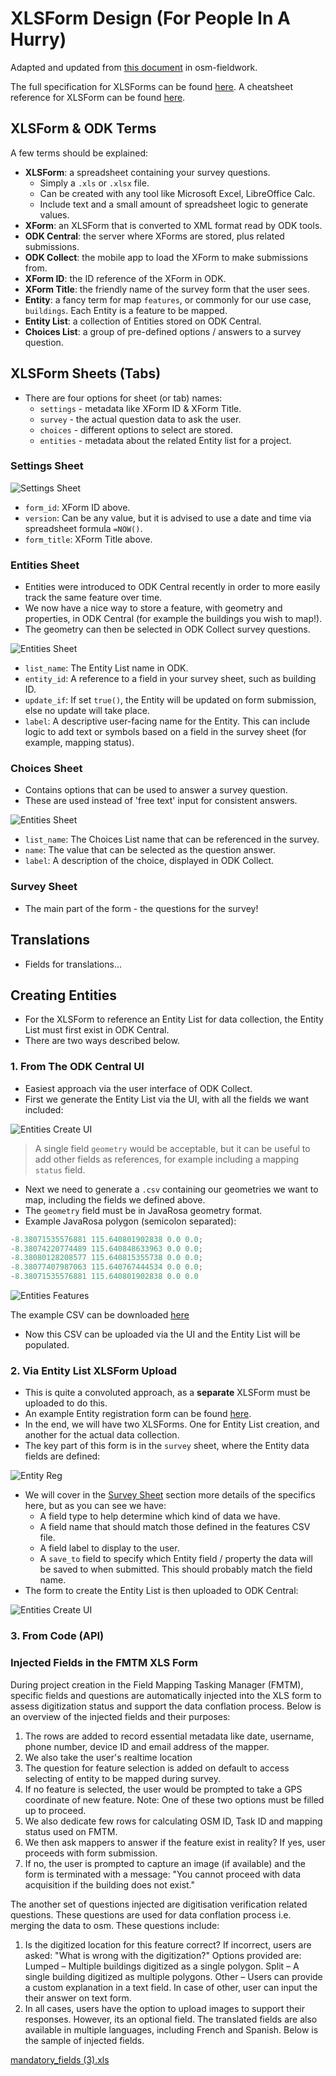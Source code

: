 # XLSForm Design (For People In A Hurry)

Adapted and updated from
[this document](https://hotosm.github.io/osm-fieldwork/about/xlsforms/)
in osm-fieldwork.

The full specification for XLSForms can be found [here](https://xlsform.org/en/).
A cheatsheet reference for XLSForm can be found [here](https://datafordev.com/wp-content/uploads/2021/02/datafordev-xlsform-cheat-sheet-v1.pdf).

## XLSForm & ODK Terms

A few terms should be explained:

- **XLSForm**: a spreadsheet containing your survey questions.
  - Simply a `.xls` or `.xlsx` file.
  - Can be created with any tool like Microsoft Excel, LibreOffice Calc.
  - Include text and a small amount of spreadsheet logic to generate values.
- **XForm**: an XLSForm that is converted to XML format read by ODK tools.
- **ODK Central**: the server where XForms are stored, plus related submissions.
- **ODK Collect**: the mobile app to load the XForm to make submissions from.
- **XForm ID**: the ID reference of the XForm in ODK.
- **XForm Title**: the friendly name of the survey form that the user sees.
- **Entity**: a fancy term for map `features`, or commonly for our use case,
  `buildings`. Each Entity is a feature to be mapped.
- **Entity List**: a collection of Entities stored on ODK Central.
- **Choices List**: a group of pre-defined options / answers to a survey
  question.

## XLSForm Sheets (Tabs)

- There are four options for sheet (or tab) names:
  - `settings` - metadata like XForm ID & XForm Title.
  - `survey` - the actual question data to ask the user.
  - `choices` - different options to select are stored.
  - `entities` - metadata about the related Entity list for a project.

### Settings Sheet

![Settings Sheet](../images/xlsform-design/xlsform-settings-sheet.png)

- `form_id`: XForm ID above.
- `version`: Can be any value, but it is advised to use a date and time via
  spreadsheet formula `=NOW()`.
- `form_title`: XForm Title above.

### Entities Sheet

- Entities were introduced to ODK Central recently in order to more easily track
  the same feature over time.
- We now have a nice way to store a feature, with geometry and properties, in
  ODK Central (for example the buildings you wish to map!).
- The geometry can then be selected in ODK Collect survey questions.

![Entities Sheet](../images/xlsform-design/xlsform-entities-sheet.png)

- `list_name`: The Entity List name in ODK.
- `entity_id`: A reference to a field in your survey sheet, such as building ID.
- `update_if`: If set `true()`, the Entity will be updated on form submission,
  else no update will take place.
- `label`: A descriptive user-facing name for the Entity. This can include logic
  to add text or symbols based on a field in the survey sheet (for example,
  mapping status).

### Choices Sheet

- Contains options that can be used to answer a survey question.
- These are used instead of 'free text' input for consistent answers.

![Entities Sheet](../images/xlsform-design/xlsform-entities-sheet.png)

- `list_name`: The Choices List name that can be referenced in the survey.
- `name`: The value that can be selected as the question answer.
- `label`: A description of the choice, displayed in ODK Collect.

### Survey Sheet

- The main part of the form - the questions for the survey!

## Translations

- Fields for translations...

## Creating Entities

- For the XLSForm to reference an Entity List for data collection, the Entity
  List must first exist in ODK Central.
- There are two ways described below.

### 1. From The ODK Central UI

- Easiest approach via the user interface of ODK Collect.
- First we generate the Entity List via the UI, with all the fields we
  want included:

![Entities Create UI](../images/xlsform-design/odk-central-entity-creation.png)

> A single field `geometry` would be acceptable, but it can be useful to add
> other fields as references, for example including a mapping `status` field.

- Next we need to generate a `.csv` containing our geometries we want to map,
  including the fields we defined above.
- The `geometry` field must be in JavaRosa geometry format.
- Example JavaRosa polygon (semicolon separated):

```java
-8.38071535576881 115.640801902838 0.0 0.0;
-8.38074220774489 115.640848633963 0.0 0.0;
-8.38080128208577 115.640815355738 0.0 0.0;
-8.38077407987063 115.640767444534 0.0 0.0;
-8.38071535576881 115.640801902838 0.0 0.0
```

![Entities Features](../images/xlsform-design/xlsform-entity-features.png)

The example CSV can be downloaded
[here](../images/xlsform-design/entity-features.csv)

- Now this CSV can be uploaded via the UI and the Entity List will be populated.

### 2. Via Entity List XLSForm Upload

- This is quite a convoluted approach, as a **separate** XLSForm must be
  uploaded to do this.
- An example Entity registration form can be found
  [here](../images/xlsform-design/entities_registration.xls).
- In the end, we will have two XLSForms. One for Entity List creation,
  and another for the actual data collection.
- The key part of this form is in the `survey` sheet, where the Entity data
  fields are defined:

![Entity Reg](../images/xlsform-design/xlsform-entity-registration.png)

- We will cover in the [Survey Sheet](#survey-sheet) section more details of
  the specifics here, but as you can see we have:
  - A field type to help determine which kind of data we have.
  - A field name that should match those defined in the features CSV file.
  - A field label to display to the user.
  - A `save_to` field to specify which Entity field / property the data will be
    saved to when submitted. This should probably match the field name.
- The form to create the Entity List is then uploaded to ODK Central:

![Entities Create UI](../images/xlsform-design/odk-central-entity-registration.png)

### 3. From Code (API)

### Injected Fields in the FMTM XLS Form

During project creation in the Field Mapping Tasking Manager (FMTM), specific
fields and questions are automatically injected into the XLS form to assess
digitization status and support the data conflation process. Below is an
overview of the injected fields and their purposes:

1. The rows are added to record essential metadata like date, username,
   phone number, device ID and email address of the mapper.
2. We also take the user's realtime location
3. The question for feature selection is added on default to access
   selecting of entity to be mapped during survey.
4. If no feature is selected, the user would be prompted to take a GPS coordinate
   of new feature.
   Note: One of these two options must be filled up to proceed.
5. We also dedicate few rows for calculating OSM ID,
   Task ID and mapping status used on FMTM.
6. We then ask mappers to answer if the feature exist in reality?
   If yes, user proceeds with form submission.
7. If no, the user is prompted to capture an image (if available) and the form
   is terminated with a message:
   "You cannot proceed with data acquisition if the building does not exist."

The another set of questions injected are digitisation verification related questions.
These questions are used for data conflation process i.e. merging the data to osm.
These questions include:

1. Is the digitized location for this feature correct?
   If incorrect, users are asked: "What is wrong with the digitization?"
   Options provided are:
   Lumped – Multiple buildings digitized as a single polygon.
   Split – A single building digitized as multiple polygons.
   Other – Users can provide a custom explanation in a text field.
   In case of other, user can input the their answer on text form.
2. In all cases, users have the option to upload images to support
   their responses. However, its an optional field.
   The translated fields are also available in multiple languages,
   including French and Spanish.
   Below is the sample of injected fields.

[mandatory_fields (3).xls](https://github.com/user-attachments/files/17975369/mandatory_fields.3.xls)
